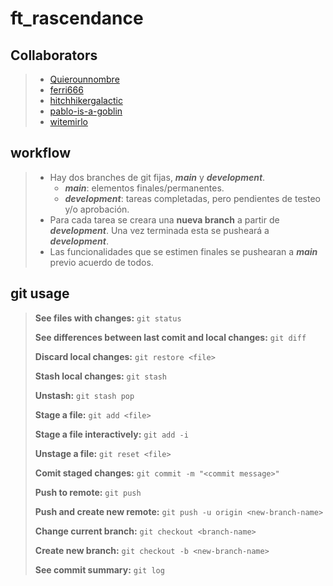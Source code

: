 # ft_rascendance

## Collaborators

> - [Quierounnombre](https://github.com/Quierounnombre)
> - [ferri666](https://github.com/ferri666)
> - [hitchhikergalactic](https://github.com/hitchhikergalactic)
> - [pablo-is-a-goblin](https://github.com/pablo-is-a-goblin)
> - [witemirlo](https://github.com/witemirlo)

## workflow

> - Hay dos branches de git fijas, ***main*** y ***development***.
>   - ***main***: elementos finales/permanentes.
>   - ***development***: tareas completadas, pero pendientes de testeo y/o aprobación.
> - Para cada tarea se creara una **nueva branch** a partir de ***development***. Una vez terminada esta se pusheará a ***development***.
> - Las funcionalidades que se estimen finales se pushearan a ***main*** previo acuerdo de todos.

## git usage

> **See files with changes:** `git status`
>
> **See differences between last comit and local changes:** `git diff`
>
> **Discard local changes:** `git restore <file>`
>
> **Stash local changes:** `git stash`
>
> **Unstash:** `git stash pop`
>
> **Stage a file:** `git add <file>`
>
> **Stage a file interactively:** `git add -i`
>
> **Unstage a file:** `git reset <file>`
>
> **Comit staged changes:** `git commit -m "<commit message>"`
>
> **Push to remote:** `git push`
>
> **Push and create new remote:** `git push -u origin <new-branch-name>`
>
> **Change current branch:** `git checkout <branch-name>`
>
> **Create new branch:** `git checkout -b <new-branch-name>`
>
> **See commit summary:** `git log`
